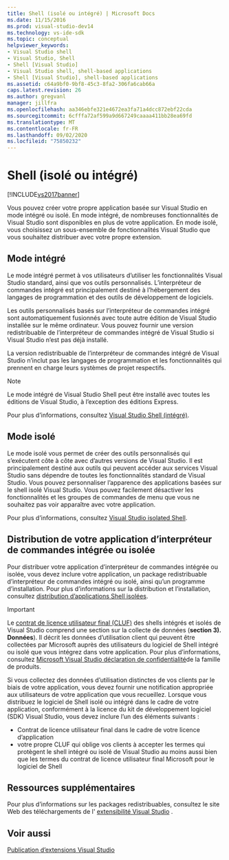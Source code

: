 ```yaml
---
title: Shell (isolé ou intégré) | Microsoft Docs
ms.date: 11/15/2016
ms.prod: visual-studio-dev14
ms.technology: vs-ide-sdk
ms.topic: conceptual
helpviewer_keywords:
- Visual Studio shell
- Visual Studio, Shell
- Shell [Visual Studio]
- Visual Studio shell, shell-based applications
- Shell [Visual Studio], shell-based applications
ms.assetid: c64a9bf0-9bf8-45c3-8fa2-306fa6cab66a
caps.latest.revision: 26
ms.author: gregvanl
manager: jillfra
ms.openlocfilehash: aa346ebfe321e4672ea3fa71a4dcc872ebf22cda
ms.sourcegitcommit: 6cfffa72af599a9d667249caaaa411bb28ea69fd
ms.translationtype: MT
ms.contentlocale: fr-FR
ms.lasthandoff: 09/02/2020
ms.locfileid: "75850232"
---
```

# <a name="shell-isolated-or-integrated"></a>Shell (isolé ou intégré)
[!INCLUDE[vs2017banner](../includes/vs2017banner.md)]

Vous pouvez créer votre propre application basée sur Visual Studio en mode intégré ou isolé. En mode intégré, de nombreuses fonctionnalités de Visual Studio sont disponibles en plus de votre application. En mode isolé, vous choisissez un sous-ensemble de fonctionnalités Visual Studio que vous souhaitez distribuer avec votre propre extension.  
  
## <a name="integrated-mode"></a>Mode intégré  
 Le mode intégré permet à vos utilisateurs d’utiliser les fonctionnalités Visual Studio standard, ainsi que vos outils personnalisés. L’interpréteur de commandes intégré est principalement destiné à l’hébergement des langages de programmation et des outils de développement de logiciels.  
  
 Les outils personnalisés basés sur l’interpréteur de commandes intégré sont automatiquement fusionnés avec toute autre édition de Visual Studio installée sur le même ordinateur. Vous pouvez fournir une version redistribuable de l’interpréteur de commandes intégré de Visual Studio si Visual Studio n’est pas déjà installé.  
  
 La version redistribuable de l’interpréteur de commandes intégré de Visual Studio n’inclut pas les langages de programmation et les fonctionnalités qui prennent en charge leurs systèmes de projet respectifs.  
  
> [!NOTE]
> Le mode intégré de Visual Studio Shell peut être installé avec toutes les éditions de Visual Studio, à l’exception des éditions Express.  
  
 Pour plus d’informations, consultez [Visual Studio Shell (intégré)](../extensibility/visual-studio-shell-integrated.md).  
  
## <a name="isolated-mode"></a>Mode isolé  
 Le mode isolé vous permet de créer des outils personnalisés qui s’exécutent côte à côte avec d’autres versions de Visual Studio. Il est principalement destiné aux outils qui peuvent accéder aux services Visual Studio sans dépendre de toutes les fonctionnalités standard de Visual Studio. Vous pouvez personnaliser l’apparence des applications basées sur le shell isolé Visual Studio. Vous pouvez facilement désactiver les fonctionnalités et les groupes de commandes de menu que vous ne souhaitez pas voir apparaître avec votre application.  
  
 Pour plus d’informations, consultez [Visual Studio isolated Shell](../extensibility/visual-studio-isolated-shell.md).  
  
## <a name="distributing-your-integrated-or-isolated-shell-application"></a>Distribution de votre application d’interpréteur de commandes intégrée ou isolée  
 Pour distribuer votre application d’interpréteur de commandes intégrée ou isolée, vous devez inclure votre application, un package redistribuable d’interpréteur de commandes intégré ou isolé, ainsi qu’un programme d’installation. Pour plus d’informations sur la distribution et l’installation, consultez [distribution d’applications Shell isolées](../extensibility/distributing-isolated-shell-applications.md).  
  
> [!IMPORTANT]
> Le [contrat de licence utilisateur final (CLUF)](https://www.visualstudio.com/support/legal/mt171552) des shells intégrés et isolés de Visual Studio comprend une section sur la collecte de données (**section 3). Données**).  Il décrit les données d’utilisation client qui peuvent être collectées par Microsoft auprès des utilisateurs du logiciel de Shell intégré ou isolé que vous intégrez dans votre application. Pour plus d’informations, consultez [Microsoft Visual Studio déclaration de confidentialité](https://www.visualstudio.com/dn948229)de la famille de produits.  
> 
> Si vous collectez des données d’utilisation distinctes de vos clients par le biais de votre application, vous devez fournir une notification appropriée aux utilisateurs de votre application que vous recueillez.  Lorsque vous distribuez le logiciel de Shell isolé ou intégré dans le cadre de votre application, conformément à la licence du kit de développement logiciel (SDK) Visual Studio, vous devez inclure l’un des éléments suivants :  
> 
> - Contrat de licence utilisateur final dans le cadre de votre licence d’application  
> - votre propre CLUF qui oblige vos clients à accepter les termes qui protègent le shell intégré ou isolé de Visual Studio au moins aussi bien que les termes du contrat de licence utilisateur final Microsoft pour le logiciel de Shell  
  
## <a name="additional-resources"></a>Ressources supplémentaires  
 Pour plus d’informations sur les packages redistribuables, consultez le site Web des téléchargements de l' [extensibilité Visual Studio](https://msdn.microsoft.com/vstudio/bb984878.aspx) .  
  
## <a name="see-also"></a>Voir aussi  
 [Publication d’extensions Visual Studio](../extensibility/shipping-visual-studio-extensions.md)
